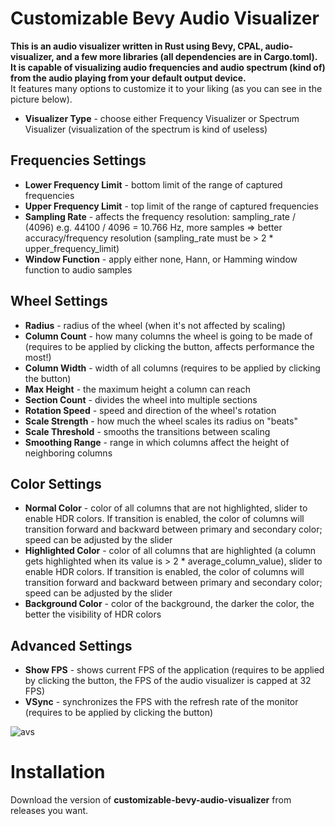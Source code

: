 # Customizable Bevy Audio Visualizer
**This is an audio visualizer written in Rust using Bevy, CPAL, audio-visualizer, and a few more libraries (all dependencies are in Cargo.toml).**
**It is capable of visualizing audio frequencies and audio spectrum (kind of) from the audio playing from your default output device.**  
It features many options to customize it to your liking (as you can see in the picture below).

- **Visualizer Type** - choose either Frequency Visualizer or Spectrum Visualizer (visualization of the spectrum is kind of useless)

## Frequencies Settings
- **Lower Frequency Limit** - bottom limit of the range of captured frequencies
- **Upper Frequency Limit** - top limit of the range of captured frequencies
- **Sampling Rate** - affects the frequency resolution: sampling_rate / (4096) e.g. 44100 / 4096 = 10.766 Hz, more samples => better accuracy/frequency resolution (sampling_rate must be > 2 * upper_frequency_limit)
- **Window Function** - apply either none, Hann, or Hamming window function to audio samples

## Wheel Settings
- **Radius** - radius of the wheel (when it's not affected by scaling)
- **Column Count** - how many columns the wheel is going to be made of (requires to be applied by clicking the button, affects performance the most!)
- **Column Width** - width of all columns (requires to be applied by clicking the button)
- **Max Height** - the maximum height a column can reach
- **Section Count** - divides the wheel into multiple sections
- **Rotation Speed** - speed and direction of the wheel's rotation
- **Scale Strength** - how much the wheel scales its radius on "beats"
- **Scale Threshold** - smooths the transitions between scaling
- **Smoothing Range** - range in which columns affect the height of neighboring columns

## Color Settings
- **Normal Color** - color of all columns that are not highlighted, slider to enable HDR colors. If transition is enabled, the color of columns will transition forward and backward between primary and secondary color; speed can be adjusted by the slider
- **Highlighted Color** - color of all columns that are highlighted (a column gets highlighted when its value is > 2 * average_column_value), slider to enable HDR colors. If transition is enabled, the color of columns will transition forward and backward between primary and secondary color; speed can be adjusted by the slider
- **Background Color** - color of the background, the darker the color, the better the visibility of HDR colors

## Advanced Settings
- **Show FPS** - shows current FPS of the application (requires to be applied by clicking the button, the FPS of the audio visualizer is capped at 32 FPS)
- **VSync** - synchronizes the FPS with the refresh rate of the monitor (requires to be applied by clicking the button)
  
![avs](https://github.com/Eightzi4/customizable-bevy-audio-visualizer/assets/111708236/a693f107-d6db-4931-94a2-a2b23ce13f62)

# Installation
Download the version of **customizable-bevy-audio-visualizer** from releases you want.
